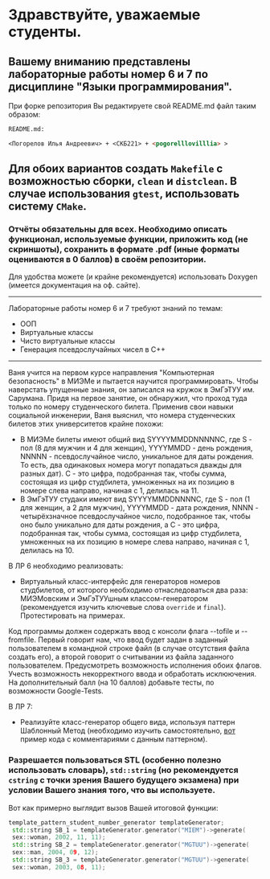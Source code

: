 # Здравствуйте, уважаемые студенты. 
## Вашему вниманию представлены лабораторные работы номер 6 и 7 по дисциплине "Языки программирования".

При форке репозитория Вы редактируете свой README.md файл таким образом:

```Markdown
README.md:

<Погорелов Илья Андреевич> + <СКБ221> + <pogorelllovilllia> >
```
## Для обоих вариантов создать `Makefile` с возможностью сборки, `clean` и `distclean`. В случае использования `gtest`, использовать систему `CMake`. 
### Отчёты обязательны для всех. Необходимо описать функционал, используемые функции, приложить код (не скриншоты), сохранить в формате .pdf (иные форматы оцениваются в 0 баллов) в своём репозитории. 
Для удобства можете (и крайне рекомендуется) использовать Doxygen (имеется документация на оф. сайте).

---
Лабораторные работы номер 6 и 7 требуют знаний по темам: 
- ООП
- Виртуальные классы
- Чисто виртуальные классы 
- Генерация псевдослучайных чисел в C++


--- 

Ваня учится на первом курсе направления "Компьютерная безопасность" в МИЭМе и пытается научится программировать. Чтобы наверстать упущенные знания, он записался на кружок в ЭмГэТУУ им. Сарумана. Придя на первое занятие, он обнаружил, что проход туда только по номеру студенческого билета. Применив свои навыки социальной инженерии, Ваня выяснил, что номера студенческих билетов этих университетов крайне похожи:
- В МИЭМе билеты имеют общий вид SYYYYMMDDNNNNNC, где S - пол (8 для мужчин и 4 для женщин), YYYYMMDD - день рождения, NNNNN - псевдослучайное число, уникальное для даты рождения. То есть, два одинаковых номера могут попадаться дважды для разных дат). C - это цифра, подобранная так, чтобы сумма, состоящая из цифр студбилета, умноженных на их позицию в номере слева направо, начиная с 1, делилась на 11.
 - В ЭмГэТУУ студаки имеют вид SYYYYMMDDNNNNC, где S - пол (1 для женщин, а 2 для мужчин), YYYYMMDD - дата рождения, NNNN - четырёхзначное псевдослучайное число, подобранное так, чтобы оно было уникально для даты рождения, а C - это цифра, подобранная так, чтобы сумма, состоящая из цифр студбилета, умноженных на их позицию в номере слева направо, начиная с 1, делилась на 10.
 
 В ЛР 6 необходимо реализовать:

 - Виртуальный класс-интерфейс для генераторов номеров студбилетов, от которого необходимо отнаследоваться два раза: МИЭМовским и ЭмГэТУУшным классом-генератором (рекомендуется изучить ключевые слова `override` и `final`). Протестировать на примерах. 
 
Код программы должен содержать ввод с консоли флага --tofile и --fromfile. Первый говорит нам, что ввод будет задан в заданный пользователем в командной строке файл (в случае отсутствия файла создать его), а второй говорит о считывании из файла заданного пользователем. Предусмотреть возможность исполнения обоих флагов. Учесть возможность некорректного ввода и обработать исклюючения. На дополнительный балл (на 10 баллов) добавьте тесты, по возможности Google-Tests.
 
В ЛР 7:
 - Реализуйте класс-генератор общего вида, используя паттерн Шаблонный Метод (необходимо изучить самостоятельно, [вот](https://pastebin.com/9DUVRaxm) пример кода с комментариями с данным паттерном).
 
 ### Разрешается пользоваться STL (особенно полезно использовать словарь), `std::string` (но рекомендуется `cstring` с точки зрения Вашего будущего экзамена) при условии Вашего знания того, что вы используете.
 
 
Вот как примерно выглядит вызов Вашей итоговой функции:

```C++
template_pattern_student_number_generator templateGenerator;
 std::string SB_1 = templateGenerator.generator("MIEM")->generate(
 sex::woman, 2002, 11, 11);
 std::string SB_2 = templateGenerator.generator("MGTUU")->generate(
 sex::man, 2004, 09, 12);
 std::string SB_3 = templateGenerator.generator("MGTUU")->generate(
 sex::woman, 2003, 08, 11);
 ```
 
 
